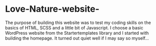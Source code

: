 # Love-Nature-website-

The purpose of building this website was to test my coding skills on the basics of HTML, SCSS and a little bit of Javascript.
I choose a basic WordPress website from the Startertemplates library and I started with building the homepage.
It turned out quiet well if I may say so myself...
